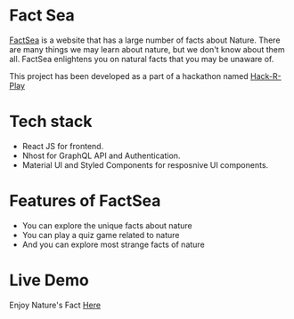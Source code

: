 # Fact Sea
[FactSea](https://factsea.vercel.app/) is a website that has a large number of facts about Nature. There are many things we may learn about nature, 
but we don't know about them all. FactSea enlightens you on natural facts that you may be unaware of.

This project has been developed as a part of a hackathon named [Hack-R-Play](https://hustles.reactplay.io/hackrplay/2022/home)


# Tech stack

 - React JS for frontend.
 - Nhost for GraphQL API and Authentication.
 - Material UI and Styled Components for resposnive UI components.

# Features of FactSea

 - You can explore the unique facts about nature
 - You can play a quiz game related to nature
 - And you can explore most strange facts of nature
 
# Live Demo

Enjoy Nature's Fact [Here](https://factsea.vercel.app/)